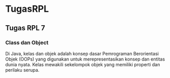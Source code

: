 # TugasRPL

## Tugas RPL 7

### Class dan Object
Di Java, kelas dan objek adalah konsep dasar Pemrograman Berorientasi Objek (OOPs) yang digunakan untuk merepresentasikan konsep dan entitas dunia nyata. Kelas mewakili sekelompok objek yang memiliki properti dan perilaku serupa.
